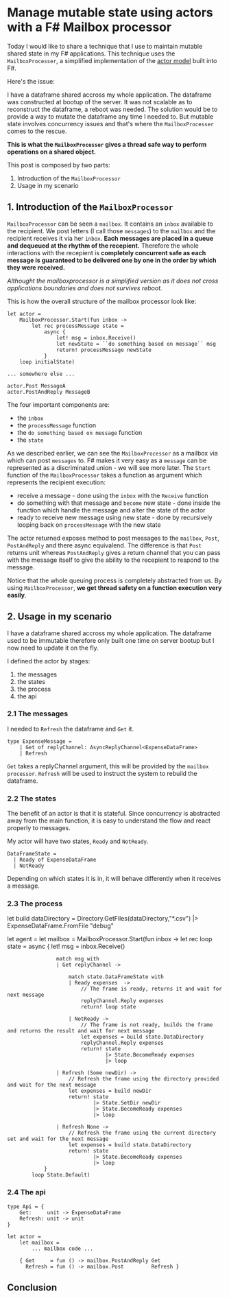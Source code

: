 # Manage mutable state using actors with a F# Mailbox processor

Today I would like to share a technique that I use to maintain mutable shared state in my F# applications.
This technique uses the `MailboxProcesser`, a simplified implementation of the [actor model](https://www.youtube.com/watch?v=7erJ1DV_Tlo) built into F#.

Here's the issue:

I have a dataframe shared accross my whole application.
The dataframe was constructed at bootup of the server.
It was not scalable as to reconstruct the dataframe, a reboot was needed.
The solution would be to provide a way to mutate the dataframe any time I needed to.
But mutable state involves concurrency issues and that's where the `MailboxProcesser` comes to the rescue.

__This is what the `MailboxProcesser` gives a thread safe way to perform operations on a shared object.__

This post is composed by two parts:
 1. Introduction of the `MailboxProcessor`
 2. Usage in my scenario

## 1. Introduction of the `MailboxProcessor`

`MailboxProcessor` can be seen a `mailbox`.
It contains an `inbox` available to the recipient.
We post letters (I call those `messages`) to the `mailbox` and the recipient receives it via her `inbox`.
__Each messages are placed in a queue and dequeued at the rhythm of the recepient.__
Therefore the whole interactions with the recepient is __completely concurrent safe as each message is guaranteed to be delivered one by one in the order by which they were received.__

_Althought the mailboxprocessor is a simplified version as it does not cross applications boundaries and does not survives reboot._

This is how the overall structure of the mailbox processor look like:

```
let actor =
    MailboxProcessor.Start(fun inbox ->
        let rec processMessage state =
            async {
                let! msg = inbox.Receive()
                let newState = ``do something based on message`` msg
                return! processMessage newState
            }
    loop initialState)

... somewhere else ...

actor.Post MessageA
actor.PostAndReply MessageB
```

The four important components are:
 - the `inbox`
 - the `processMessage` function
 - the `do something based on message` function
 - the `state` 

As we described earlier, we can see the `MailboxProcessor` as a mailbox via which can post `messages` to.
F# makes it very easy as a `message` can be represented as a discriminated union - we will see more later.
The `Start` function of the `MailboxProcessor` takes a function as argument which represents the recipient execution:
 
  - receive a message - done using the `inbox` with the `Receive` function
  - do something with that message and `become` new state - done inside the function which handle the message and alter the state of the actor
  - ready to receive new message using new state - done by recursively looping back on `processMessage` with the new state

The actor returned exposes method to post messages to the `mailbox`, `Post`, `PostAndReply` and there async equivalend.
The difference is that `Post` returns unit whereas `PostAndReply` gives a return channel that you can pass with the message itself to give the ability to the recepient to respond to the message.

Notice that the whole queuing process is completely abstracted from us. By using `MailboxProcessor`, __we get thread safety on a function execution very easily__.

## 2. Usage in my scenario

I have a dataframe shared accross my whole application.
The dataframe used to be immutable therefore only built one time on server bootup but I now need to update it on the fly.

I defined the actor by stages:
 
 1. the messages
 2. the states
 3. the process
 4. the api

### 2.1 The messages

I needed to `Refresh` the dataframe and `Get` it.

```
type ExpenseMessage =
    | Get of replyChannel: AsyncReplyChannel<ExpenseDataFrame>
    | Refresh 
```

`Get` takes a replyChannel argument, this will be provided by the `mailbox processor`.
`Refresh` will be used to instruct the system to rebuild the dataframe.

### 2.2 The states

The benefit of an actor is that it is stateful.
Since concurrency is abstracted away from the main function, it is easy to understand the flow and react properly to messages.

My actor will have two states, `Ready` and `NotReady`.

```
DataFrameState =
  | Ready of ExpenseDataFrame
  | NotReady
```

Depending on which states it is in, it will behave differently when it receives a message.

### 2.3 The process



let build dataDirectory =
    Directory.GetFiles(dataDirectory,"*.csv")
    |> ExpenseDataFrame.FromFile "debug"

let agent =
    let mailbox =
        MailboxProcessor.Start(fun inbox ->
            let rec loop state =
                async {
                    let! msg = inbox.Receive()

                    match msg with
                    | Get replyChannel ->

                        match state.DataFrameState with
                        | Ready expenses  ->
                            // The frame is ready, returns it and wait for next message
                            replyChannel.Reply expenses
                            return! loop state

                        | NotReady ->
                            // The frame is not ready, builds the frame and returns the result and wait for next message
                            let expenses = build state.DataDirectory
                            replyChannel.Reply expenses
                            return! state 
                                    |> State.BecomeReady expenses
                                    |> loop

                    | Refresh (Some newDir) ->
                        // Refresh the frame using the directory provided and wait for the next message
                        let expenses = build newDir
                        return! state     
                                |> State.SetDir newDir 
                                |> State.BecomeReady expenses
                                |> loop

                    | Refresh None ->
                        // Refresh the frame using the current directory set and wait for the next message
                        let expenses = build state.DataDirectory
                        return! state 
                                |> State.BecomeReady expenses
                                |> loop
                }
            loop State.Default)

### 2.4 The api

```
type Api = {
    Get:     unit -> ExpenseDataFrame
    Refresh: unit -> unit
}

let actor =
    let mailbox =
        ... mailbox code ...

    { Get     = fun () -> mailbox.PostAndReply Get
      Refresh = fun () -> mailbox.Post         Refresh }
```

## Conclusion

